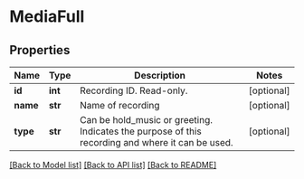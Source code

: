 # MediaFull

## Properties
Name | Type | Description | Notes
------------ | ------------- | ------------- | -------------
**id** | **int** | Recording ID. Read-only. | [optional] 
**name** | **str** | Name of recording | [optional] 
**type** | **str** | Can be hold_music or greeting. Indicates the purpose of this recording and where it can be used. | [optional] 

[[Back to Model list]](../README.md#documentation-for-models) [[Back to API list]](../README.md#documentation-for-api-endpoints) [[Back to README]](../README.md)



